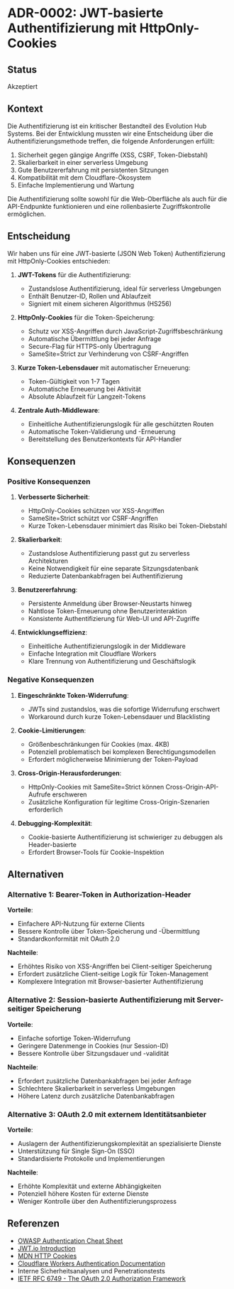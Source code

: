 # ADR-0002: JWT-basierte Authentifizierung mit HttpOnly-Cookies

## Status

Akzeptiert

## Kontext

Die Authentifizierung ist ein kritischer Bestandteil des Evolution Hub Systems. Bei der Entwicklung mussten wir eine Entscheidung über die Authentifizierungsmethode treffen, die folgende Anforderungen erfüllt:

1. Sicherheit gegen gängige Angriffe (XSS, CSRF, Token-Diebstahl)
2. Skalierbarkeit in einer serverless Umgebung
3. Gute Benutzererfahrung mit persistenten Sitzungen
4. Kompatibilität mit dem Cloudflare-Ökosystem
5. Einfache Implementierung und Wartung

Die Authentifizierung sollte sowohl für die Web-Oberfläche als auch für die API-Endpunkte funktionieren und eine rollenbasierte Zugriffskontrolle ermöglichen.

## Entscheidung

Wir haben uns für eine JWT-basierte (JSON Web Token) Authentifizierung mit HttpOnly-Cookies entschieden:

1. **JWT-Tokens** für die Authentifizierung:
   - Zustandslose Authentifizierung, ideal für serverless Umgebungen
   - Enthält Benutzer-ID, Rollen und Ablaufzeit
   - Signiert mit einem sicheren Algorithmus (HS256)

2. **HttpOnly-Cookies** für die Token-Speicherung:
   - Schutz vor XSS-Angriffen durch JavaScript-Zugriffsbeschränkung
   - Automatische Übermittlung bei jeder Anfrage
   - Secure-Flag für HTTPS-only Übertragung
   - SameSite=Strict zur Verhinderung von CSRF-Angriffen

3. **Kurze Token-Lebensdauer** mit automatischer Erneuerung:
   - Token-Gültigkeit von 1-7 Tagen
   - Automatische Erneuerung bei Aktivität
   - Absolute Ablaufzeit für Langzeit-Tokens

4. **Zentrale Auth-Middleware**:
   - Einheitliche Authentifizierungslogik für alle geschützten Routen
   - Automatische Token-Validierung und -Erneuerung
   - Bereitstellung des Benutzerkontexts für API-Handler

## Konsequenzen

### Positive Konsequenzen

1. **Verbesserte Sicherheit**:
   - HttpOnly-Cookies schützen vor XSS-Angriffen
   - SameSite=Strict schützt vor CSRF-Angriffen
   - Kurze Token-Lebensdauer minimiert das Risiko bei Token-Diebstahl

2. **Skalierbarkeit**:
   - Zustandslose Authentifizierung passt gut zu serverless Architekturen
   - Keine Notwendigkeit für eine separate Sitzungsdatenbank
   - Reduzierte Datenbankabfragen bei Authentifizierung

3. **Benutzererfahrung**:
   - Persistente Anmeldung über Browser-Neustarts hinweg
   - Nahtlose Token-Erneuerung ohne Benutzerinteraktion
   - Konsistente Authentifizierung für Web-UI und API-Zugriffe

4. **Entwicklungseffizienz**:
   - Einheitliche Authentifizierungslogik in der Middleware
   - Einfache Integration mit Cloudflare Workers
   - Klare Trennung von Authentifizierung und Geschäftslogik

### Negative Konsequenzen

1. **Eingeschränkte Token-Widerrufung**:
   - JWTs sind zustandslos, was die sofortige Widerrufung erschwert
   - Workaround durch kurze Token-Lebensdauer und Blacklisting

2. **Cookie-Limitierungen**:
   - Größenbeschränkungen für Cookies (max. 4KB)
   - Potenziell problematisch bei komplexen Berechtigungsmodellen
   - Erfordert möglicherweise Minimierung der Token-Payload

3. **Cross-Origin-Herausforderungen**:
   - HttpOnly-Cookies mit SameSite=Strict können Cross-Origin-API-Aufrufe erschweren
   - Zusätzliche Konfiguration für legitime Cross-Origin-Szenarien erforderlich

4. **Debugging-Komplexität**:
   - Cookie-basierte Authentifizierung ist schwieriger zu debuggen als Header-basierte
   - Erfordert Browser-Tools für Cookie-Inspektion

## Alternativen

### Alternative 1: Bearer-Token in Authorization-Header

**Vorteile**:

- Einfachere API-Nutzung für externe Clients
- Bessere Kontrolle über Token-Speicherung und -Übermittlung
- Standardkonformität mit OAuth 2.0

**Nachteile**:

- Erhöhtes Risiko von XSS-Angriffen bei Client-seitiger Speicherung
- Erfordert zusätzliche Client-seitige Logik für Token-Management
- Komplexere Integration mit Browser-basierter Authentifizierung

### Alternative 2: Session-basierte Authentifizierung mit Server-seitiger Speicherung

**Vorteile**:

- Einfache sofortige Token-Widerrufung
- Geringere Datenmenge in Cookies (nur Session-ID)
- Bessere Kontrolle über Sitzungsdauer und -validität

**Nachteile**:

- Erfordert zusätzliche Datenbankabfragen bei jeder Anfrage
- Schlechtere Skalierbarkeit in serverless Umgebungen
- Höhere Latenz durch zusätzliche Datenbankabfragen

### Alternative 3: OAuth 2.0 mit externem Identitätsanbieter

**Vorteile**:

- Auslagern der Authentifizierungskomplexität an spezialisierte Dienste
- Unterstützung für Single Sign-On (SSO)
- Standardisierte Protokolle und Implementierungen

**Nachteile**:

- Erhöhte Komplexität und externe Abhängigkeiten
- Potenziell höhere Kosten für externe Dienste
- Weniger Kontrolle über den Authentifizierungsprozess

## Referenzen

- [OWASP Authentication Cheat Sheet](https://cheatsheetseries.owasp.org/cheatsheets/Authentication_Cheat_Sheet.html)
- [JWT.io Introduction](https://jwt.io/introduction)
- [MDN HTTP Cookies](https://developer.mozilla.org/en-US/docs/Web/HTTP/Cookies)
- [Cloudflare Workers Authentication Documentation](https://developers.cloudflare.com/workers/examples/auth-with-headers)
- Interne Sicherheitsanalysen und Penetrationstests
- [IETF RFC 6749 - The OAuth 2.0 Authorization Framework](https://tools.ietf.org/html/rfc6749)
